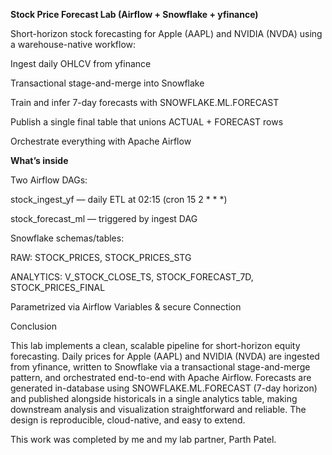**Stock Price Forecast Lab (Airflow + Snowflake + yfinance)**

Short-horizon stock forecasting for Apple (AAPL) and NVIDIA (NVDA) using a warehouse-native workflow:

Ingest daily OHLCV from yfinance

Transactional stage-and-merge into Snowflake

Train and infer 7-day forecasts with SNOWFLAKE.ML.FORECAST

Publish a single final table that unions ACTUAL + FORECAST rows

Orchestrate everything with Apache Airflow

**What’s inside**

Two Airflow DAGs:

stock_ingest_yf — daily ETL at 02:15 (cron 15 2 * * *)

stock_forecast_ml — triggered by ingest DAG

Snowflake schemas/tables:

RAW: STOCK_PRICES, STOCK_PRICES_STG

ANALYTICS: V_STOCK_CLOSE_TS, STOCK_FORECAST_7D, STOCK_PRICES_FINAL

Parametrized via Airflow Variables & secure Connection

Conclusion

This lab implements a clean, scalable pipeline for short-horizon equity forecasting. Daily prices for Apple (AAPL) and NVIDIA (NVDA) are ingested from yfinance, written to Snowflake via a transactional stage-and-merge pattern, and orchestrated end-to-end with Apache Airflow. Forecasts are generated in-database using SNOWFLAKE.ML.FORECAST (7-day horizon) and published alongside historicals in a single analytics table, making downstream analysis and visualization straightforward and reliable. The design is reproducible, cloud-native, and easy to extend.


This work was completed by me and my lab partner, Parth Patel.
